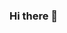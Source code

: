 ### Hi there 👋

<!--
**Mustydangafai/mustydangafai** is a ✨ _special_ ✨ repository because its `README.md` (this file) appears on your GitHub profile.

Here are some ideas to get you started:

- 🔭 I’m currently working on ...bread
- 🌱 I’m currently learning ...baking
- 👯 I’m looking to collaborate on ...production
- 🤔 I’m looking for help with ...money
- 💬 Ask me about ...job
- 📫 How to reach me: ...in my contact
- 😄 Pronouns: ...
- ⚡ Fun fact: ...
-->
